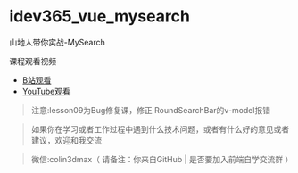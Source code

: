 # idev365_vue_mysearch
山地人带你实战-MySearch

课程观看视频
* [B站观看](https://space.bilibili.com/390120104/channel/detail?cid=60892)
* [YouTube观看](https://www.youtube.com/watch?v=GLtvh9E2ArI&list=PLA0YHwTjkRzvxYH9BRxDmjqumLGxw3CIe)

> 注意:lesson09为Bug修复课，修正 RoundSearchBar的v-model报错

> 如果你在学习或者工作过程中遇到什么技术问题，或者有什么好的意见或者建议，欢迎和我交流  

> 微信:colin3dmax（ 请备注：你来自GitHub | 是否要加入前端自学交流群 ）
